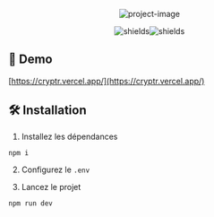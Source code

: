 <p align="center"><img src="https://socialify.git.ci/bulofed/Cryptr/image?description=1&amp;descriptionEditable=Escape%20game%20en%20ligne%20captivant%20et%20immersif%20!%20%F0%9F%95%B5%EF%B8%8F%E2%80%8D%E2%99%82%EF%B8%8F%F0%9F%94%8D&amp;name=1&amp;owner=1&amp;pattern=Plus&amp;theme=Auto" alt="project-image"></p>

<p align="center"><img src="https://img.shields.io/badge/Nuxt-002E3B?style=for-the-badge&amp;logo=nuxtdotjs&amp;logoColor=#00DC82" alt="shields"><img src="https://img.shields.io/badge/MongoDB-%234ea94b.svg?style=for-the-badge&amp;logo=mongodb&amp;logoColor=white" alt="shields"></p>

<h2>🚀 Demo</h2>

[https://cryptr.vercel.app/](https://cryptr.vercel.app/)


<h2>🛠️ Installation</h2>

1. Installez les dépendances

```
npm i
```

2. Configurez le `.env`

3. Lancez le projet

```
npm run dev
```